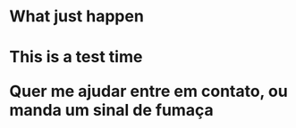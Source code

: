 <H1> What just happen <H1>
  
<p>This is a test time<p>

Quer me ajudar entre em contato, ou manda um sinal de fumaça
